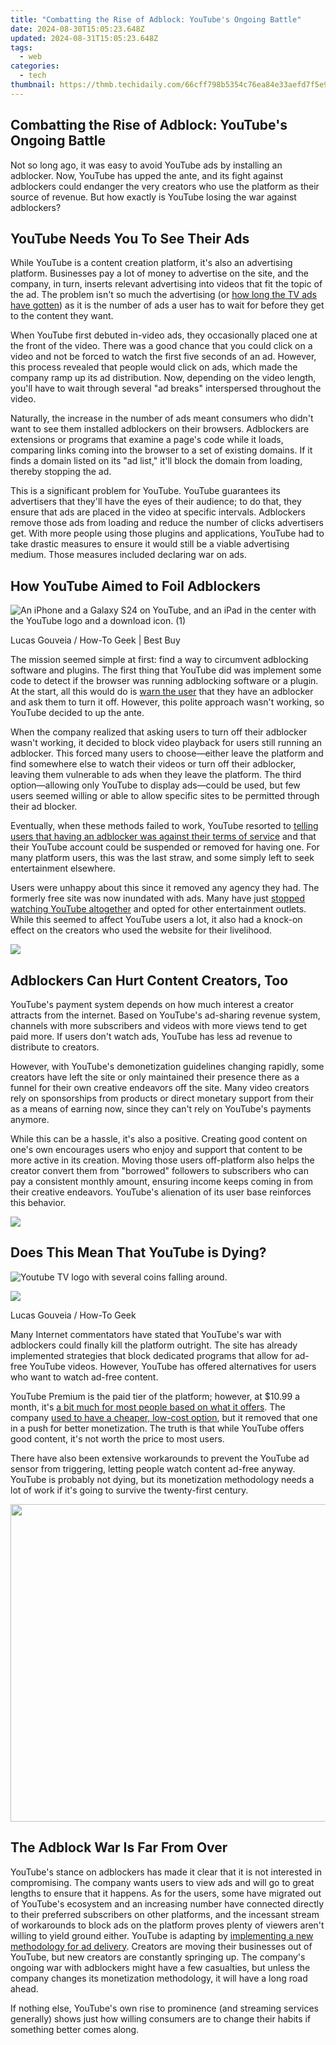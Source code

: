 ```yaml
---
title: "Combatting the Rise of Adblock: YouTube's Ongoing Battle"
date: 2024-08-30T15:05:23.648Z
updated: 2024-08-31T15:05:23.648Z
tags:
  - web
categories:
  - tech
thumbnail: https://thmb.techidaily.com/66cff798b5354c76ea84e33aefd7f5e9482620e0da799b4caa8592618497db5e.jpg
---
```


## Combatting the Rise of Adblock: YouTube's Ongoing Battle

Not so long ago, it was easy to avoid YouTube ads by installing an adblocker. Now, YouTube has upped the ante, and its fight against adblockers could endanger the very creators who use the platform as their source of revenue. But how exactly is YouTube losing the war against adblockers?

##  YouTube Needs You To See Their Ads

 While YouTube is a content creation platform, it's also an advertising platform. Businesses pay a lot of money to advertise on the site, and the company, in turn, inserts relevant advertising into videos that fit the topic of the ad. The problem isn't so much the advertising (or [how long the TV ads have gotten](https://youtube-videos.techidaily.com/swift-switcheroo-rearranging-yt-lists-in-a-minute/)) as it is the number of ads a user has to wait for before they get to the content they want.

 When YouTube first debuted in-video ads, they occasionally placed one at the front of the video. There was a good chance that you could click on a video and not be forced to watch the first five seconds of an ad. However, this process revealed that people would click on ads, which made the company ramp up its ad distribution. Now, depending on the video length, you'll have to wait through several "ad breaks" interspersed throughout the video.

 Naturally, the increase in the number of ads meant consumers who didn't want to see them installed adblockers on their browsers. Adblockers are extensions or programs that examine a page's code while it loads, comparing links coming into the browser to a set of existing domains. If it finds a domain listed on its "ad list," it'll block the domain from loading, thereby stopping the ad.

 This is a significant problem for YouTube. YouTube guarantees its advertisers that they'll have the eyes of their audience; to do that, they ensure that ads are placed in the video at specific intervals. Adblockers remove those ads from loading and reduce the number of clicks advertisers get. With more people using those plugins and applications, YouTube had to take drastic measures to ensure it would still be a viable advertising medium. Those measures included declaring war on ads.

##  How YouTube Aimed to Foil Adblockers

![An iPhone and a Galaxy S24 on YouTube, and an iPad in the center with the YouTube logo and a download icon. (1)](https://static1.howtogeekimages.com/wordpress/wp-content/uploads/2024/07/an-iphone-and-a-galaxy-s24-on-youtube-and-an-ipad-in-the-center-with-the-youtube-logo-and-a-download-icon-1.jpg) 

Lucas Gouveia / How-To Geek | Best Buy

 The mission seemed simple at first: find a way to circumvent adblocking software and plugins. The first thing that YouTube did was implement some code to detect if the browser was running adblocking software or a plugin. At the start, all this would do is [warn the user](https://www.forbes.com/sites/petersuciu/2023/10/17/youtubes-anti-adblock-feature-frustrates-users/) that they have an adblocker and ask them to turn it off. However, this polite approach wasn't working, so YouTube decided to up the ante.

 When the company realized that asking users to turn off their adblocker wasn't working, it decided to block video playback for users still running an adblocker. This forced many users to choose—either leave the platform and find somewhere else to watch their videos or turn off their adblocker, leaving them vulnerable to ads when they leave the platform. The third option—allowing only YouTube to display ads—could be used, but few users seemed willing or able to allow specific sites to be permitted through their ad blocker.

 Eventually, when these methods failed to work, YouTube resorted to [telling users that having an adblocker was against their terms of service](https://support.google.com/youtube/answer/14129599) and that their YouTube account could be suspended or removed for having one. For many platform users, this was the last straw, and some simply left to seek entertainment elsewhere.

 Users were unhappy about this since it removed any agency they had. The formerly free site was now inundated with ads. Many have just [stopped watching YouTube altogether](https://youtube-data.techidaily.com/-cutting-edge-apps-top-10-for-editing-youtube-shorts/) and opted for other entertainment outlets. While this seemed to affect YouTube users a lot, it also had a knock-on effect on the creators who used the website for their livelihood.

<!-- affiliate ads begin -->
<a href="https://secure.2checkout.com/order/checkout.php?PRODS=4715391&QTY=1&AFFILIATE=108875&CART=1"><img src="https://secure.avangate.com/images/merchant/7f687767ccf20fcea1c9dc4a5adc2326/Digisigner_banner_728_x_90_color_version.png" border="0"></a>
<!-- affiliate ads end -->
##  Adblockers Can Hurt Content Creators, Too

 YouTube's payment system depends on how much interest a creator attracts from the internet. Based on YouTube's ad-sharing revenue system, channels with more subscribers and videos with more views tend to get paid more. If users don't watch ads, YouTube has less ad revenue to distribute to creators.

 However, with YouTube's demonetization guidelines changing rapidly, some creators have left the site or only maintained their presence there as a funnel for their own creative endeavors off the site. Many video creators rely on sponsorships from products or direct monetary support from their as a means of earning now, since they can't rely on YouTube's payments anymore.

 While this can be a hassle, it's also a positive. Creating good content on one's own encourages users who enjoy and support that content to be more active in its creation. Moving those users off-platform also helps the creator convert them from "borrowed" followers to subscribers who can pay a consistent monthly amount, ensuring income keeps coming in from their creative endeavors. YouTube's alienation of its user base reinforces this behavior.

<!-- affiliate ads begin -->
<a href="https://secure.2checkout.com/order/checkout.php?PRODS=4620780&QTY=1&AFFILIATE=108875&CART=1"><img src="https://secure.avangate.com/images/merchant/07dd4d5a72f5740ef0f035f201951476/728__90banner.jpg" border="0"></a>
<!-- affiliate ads end -->
##  Does This Mean That YouTube is Dying?

![Youtube TV logo with several coins falling around.](https://static1.howtogeekimages.com/wordpress/wp-content/uploads/2024/06/youtube-tv-logo-with-several-coins-falling-around.jpg) 

<!-- affiliate ads begin -->
<a href="https://store.massmailsoftware.com/order/checkout.php?PRODS=1047974&QTY=1&AFFILIATE=108875&CART=1"><img src="https://secure.avangate.com/images/merchant/dc87c13749315c7217cdc4ac692e704c/banera_for_partners-04_%281%29.jpg" border="0"></a>
<!-- affiliate ads end -->
Lucas Gouveia / How-To Geek

 Many Internet commentators have stated that YouTube's war with adblockers could finally kill the platform outright. The site has already implemented strategies that block dedicated programs that allow for ad-free YouTube videos. However, YouTube has offered alternatives for users who want to watch ad-free content.

 YouTube Premium is the paid tier of the platform; however, at $10.99 a month, it's [a bit much for most people based on what it offers](https://driver-download.techidaily.com/step-by-step-tutorial-for-seamless-update-of-windows-scansnap-ix500-printer-drivers/). The company [used to have a cheaper, low-cost option](https://facebook-video-share.techidaily.com/updated-2024-approved-effortlessly-replay-videos-on-iphone/), but it removed that one in a push for better monetization. The truth is that while YouTube offers good content, it's not worth the price to most users.

 There have also been extensive workarounds to prevent the YouTube ad sensor from triggering, letting people watch content ad-free anyway. YouTube is probably not dying, but its monetization methodology needs a lot of work if it's going to survive the twenty-first century.

<!-- affiliate ads begin -->
<a href="https://coinrule.sjv.io/c/5597632/1958379/18409" target="_top" id="1958379"><img src="//a.impactradius-go.com/display-ad/18409-1958379" border="0" alt="" width="856" height="508"/></a><img height="0" width="0" src="https://imp.pxf.io/i/5597632/1958379/18409" style="position:absolute;visibility:hidden;" border="0" />
<!-- affiliate ads end -->
##  The Adblock War Is Far From Over

 YouTube's stance on adblockers has made it clear that it is not interested in compromising. The company wants users to view ads and will go to great lengths to ensure that it happens. As for the users, some have migrated out of YouTube's ecosystem and an increasing number have connected directly to their preferred subscribers on other platforms, and the incessant stream of workarounds to block ads on the platform proves plenty of viewers aren't willing to yield ground either. YouTube is adapting by [implementing a new methodology for ad delivery](https://youtube-web.techidaily.com/-inspiration-free-soundtracks-to-enhance-projects/). Creators are moving their businesses out of YouTube, but new creators are constantly springing up. The company's ongoing war with adblockers might have a few casualties, but unless the company changes its monetization methodology, it will have a long road ahead.

 If nothing else, YouTube's own rise to prominence (and streaming services generally) shows just how willing consumers are to change their habits if something better comes along.

<ins class="adsbygoogle"
     style="display:block"
     data-ad-format="autorelaxed"
     data-ad-client="ca-pub-7571918770474297"
     data-ad-slot="1223367746"></ins>



<ins class="adsbygoogle"
     style="display:block"
     data-ad-client="ca-pub-7571918770474297"
     data-ad-slot="8358498916"
     data-ad-format="auto"
     data-full-width-responsive="true"></ins>


